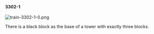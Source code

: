 #### 3302-1
![train-3302-1-0.png](https://github.com/lil-lab/nlvr/raw/master/nlvr/train/images/45/train-3302-1-0.png "train-3302-1-0.png")

There is a black block as the base of a tower with exactly three blocks.